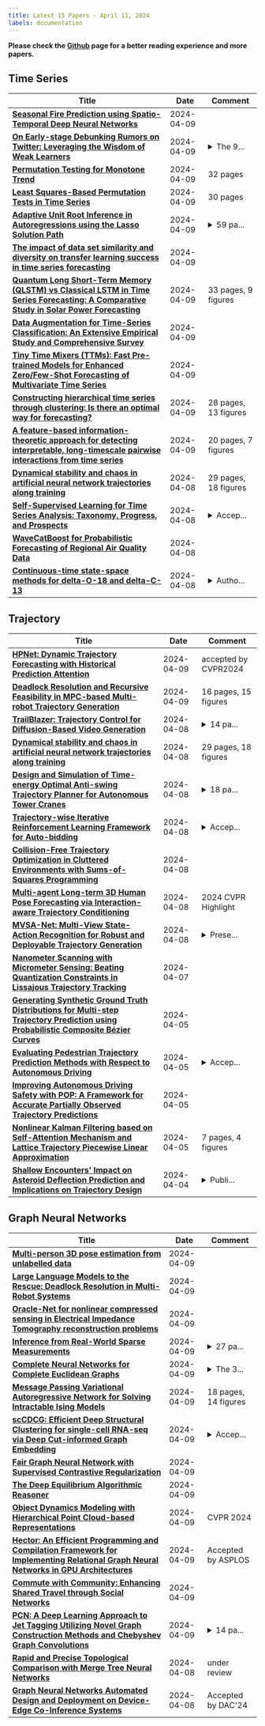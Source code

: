 ```yaml
---
title: Latest 15 Papers - April 11, 2024
labels: documentation
---
```

**Please check the [Github](https://github.com/zezhishao/MTS_Daily_ArXiv) page for a better reading experience and more papers.**

## Time Series
| **Title** | **Date** | **Comment** |
| --- | --- | --- |
| **[Seasonal Fire Prediction using Spatio-Temporal Deep Neural Networks](http://arxiv.org/abs/2404.06437v1)** | 2024-04-09 |  |
| **[On Early-stage Debunking Rumors on Twitter: Leveraging the Wisdom of Weak Learners](http://arxiv.org/abs/1709.04402v2)** | 2024-04-09 | <details><summary>The 9...</summary><p>The 9th International Conference on Social Informatics</p></details> |
| **[Permutation Testing for Monotone Trend](http://arxiv.org/abs/2404.06239v1)** | 2024-04-09 | 32 pages |
| **[Least Squares-Based Permutation Tests in Time Series](http://arxiv.org/abs/2404.06238v1)** | 2024-04-09 | 30 pages |
| **[Adaptive Unit Root Inference in Autoregressions using the Lasso Solution Path](http://arxiv.org/abs/2404.06205v1)** | 2024-04-09 | <details><summary>59 pa...</summary><p>59 pages, 9 figures (colour)</p></details> |
| **[The impact of data set similarity and diversity on transfer learning success in time series forecasting](http://arxiv.org/abs/2404.06198v1)** | 2024-04-09 |  |
| **[Quantum Long Short-Term Memory (QLSTM) vs Classical LSTM in Time Series Forecasting: A Comparative Study in Solar Power Forecasting](http://arxiv.org/abs/2310.17032v2)** | 2024-04-09 | 33 pages, 9 figures |
| **[Data Augmentation for Time-Series Classification: An Extensive Empirical Study and Comprehensive Survey](http://arxiv.org/abs/2310.10060v4)** | 2024-04-09 |  |
| **[Tiny Time Mixers (TTMs): Fast Pre-trained Models for Enhanced Zero/Few-Shot Forecasting of Multivariate Time Series](http://arxiv.org/abs/2401.03955v5)** | 2024-04-09 |  |
| **[Constructing hierarchical time series through clustering: Is there an optimal way for forecasting?](http://arxiv.org/abs/2404.06064v1)** | 2024-04-09 | 28 pages, 13 figures |
| **[A feature-based information-theoretic approach for detecting interpretable, long-timescale pairwise interactions from time series](http://arxiv.org/abs/2404.05929v1)** | 2024-04-09 | 20 pages, 7 figures |
| **[Dynamical stability and chaos in artificial neural network trajectories along training](http://arxiv.org/abs/2404.05782v1)** | 2024-04-08 | 29 pages, 18 figures |
| **[Self-Supervised Learning for Time Series Analysis: Taxonomy, Progress, and Prospects](http://arxiv.org/abs/2306.10125v4)** | 2024-04-08 | <details><summary>Accep...</summary><p>Accepted by IEEE Transactions on Pattern Analysis and Machine Intelligence (TPAMI); 26 pages, 200+ references; the first work to comprehensively and systematically summarize self-supervised learning for time series analysis (SSL4TS). The GitHub repository is https://github.com/qingsongedu/Awesome-SSL4TS</p></details> |
| **[WaveCatBoost for Probabilistic Forecasting of Regional Air Quality Data](http://arxiv.org/abs/2404.05482v1)** | 2024-04-08 |  |
| **[Continuous-time state-space methods for delta-O-18 and delta-C-13](http://arxiv.org/abs/2404.05401v1)** | 2024-04-08 | <details><summary>Autho...</summary><p>Authors in alphabetical order</p></details> |

## Trajectory
| **Title** | **Date** | **Comment** |
| --- | --- | --- |
| **[HPNet: Dynamic Trajectory Forecasting with Historical Prediction Attention](http://arxiv.org/abs/2404.06351v1)** | 2024-04-09 | accepted by CVPR2024 |
| **[Deadlock Resolution and Recursive Feasibility in MPC-based Multi-robot Trajectory Generation](http://arxiv.org/abs/2202.06071v4)** | 2024-04-09 | 16 pages, 15 figures |
| **[TrailBlazer: Trajectory Control for Diffusion-Based Video Generation](http://arxiv.org/abs/2401.00896v2)** | 2024-04-08 | <details><summary>14 pa...</summary><p>14 pages, 18 figures, Project Page: https://hohonu-vicml.github.io/Trailblazer.Page/</p></details> |
| **[Dynamical stability and chaos in artificial neural network trajectories along training](http://arxiv.org/abs/2404.05782v1)** | 2024-04-08 | 29 pages, 18 figures |
| **[Design and Simulation of Time-energy Optimal Anti-swing Trajectory Planner for Autonomous Tower Cranes](http://arxiv.org/abs/2404.05581v1)** | 2024-04-08 | <details><summary>18 pa...</summary><p>18 pages, 12 figures, 9 tables</p></details> |
| **[Trajectory-wise Iterative Reinforcement Learning Framework for Auto-bidding](http://arxiv.org/abs/2402.15102v2)** | 2024-04-08 | <details><summary>Accep...</summary><p>Accepted by The Web Conference 2024 (WWW'24) as an oral paper</p></details> |
| **[Collision-Free Trajectory Optimization in Cluttered Environments with Sums-of-Squares Programming](http://arxiv.org/abs/2404.05242v1)** | 2024-04-08 |  |
| **[Multi-agent Long-term 3D Human Pose Forecasting via Interaction-aware Trajectory Conditioning](http://arxiv.org/abs/2404.05218v1)** | 2024-04-08 | 2024 CVPR Highlight |
| **[MVSA-Net: Multi-View State-Action Recognition for Robust and Deployable Trajectory Generation](http://arxiv.org/abs/2311.08393v3)** | 2024-04-08 | <details><summary>Prese...</summary><p>Presented at Deployable AI Workshop at AAAI-2024 and 'Towards Reliable and Deployable Learning-Based Robotic Systems' Workshop at CoRL2023</p></details> |
| **[Nanometer Scanning with Micrometer Sensing: Beating Quantization Constraints in Lissajous Trajectory Tracking](http://arxiv.org/abs/2404.04973v1)** | 2024-04-07 |  |
| **[Generating Synthetic Ground Truth Distributions for Multi-step Trajectory Prediction using Probabilistic Composite Bézier Curves](http://arxiv.org/abs/2404.04397v1)** | 2024-04-05 |  |
| **[Evaluating Pedestrian Trajectory Prediction Methods with Respect to Autonomous Driving](http://arxiv.org/abs/2308.05194v3)** | 2024-04-05 | <details><summary>Accep...</summary><p>Accepted in IEEE Transactions on Intelligent Transportation Systems (T-ITS); 11 pages, 6 figures, 4 tables</p></details> |
| **[Improving Autonomous Driving Safety with POP: A Framework for Accurate Partially Observed Trajectory Predictions](http://arxiv.org/abs/2309.15685v2)** | 2024-04-05 |  |
| **[Nonlinear Kalman Filtering based on Self-Attention Mechanism and Lattice Trajectory Piecewise Linear Approximation](http://arxiv.org/abs/2404.03915v1)** | 2024-04-05 | 7 pages, 4 figures |
| **[Shallow Encounters' Impact on Asteroid Deflection Prediction and Implications on Trajectory Design](http://arxiv.org/abs/2308.04613v3)** | 2024-04-04 | <details><summary>Publi...</summary><p>Published in the AIAA's Journal of Guidance, Control, and Dynamics. DOI: 10.2514/1.G007890</p></details> |

## Graph Neural Networks
| **Title** | **Date** | **Comment** |
| --- | --- | --- |
| **[Multi-person 3D pose estimation from unlabelled data](http://arxiv.org/abs/2212.08731v3)** | 2024-04-09 |  |
| **[Large Language Models to the Rescue: Deadlock Resolution in Multi-Robot Systems](http://arxiv.org/abs/2404.06413v1)** | 2024-04-09 |  |
| **[Oracle-Net for nonlinear compressed sensing in Electrical Impedance Tomography reconstruction problems](http://arxiv.org/abs/2404.06342v1)** | 2024-04-09 |  |
| **[Inference from Real-World Sparse Measurements](http://arxiv.org/abs/2210.11269v6)** | 2024-04-09 | <details><summary>27 pa...</summary><p>27 pages, 12 figures, Published at TMLR https://openreview.net/forum?id=y9IDfODRns</p></details> |
| **[Complete Neural Networks for Complete Euclidean Graphs](http://arxiv.org/abs/2301.13821v4)** | 2024-04-09 | <details><summary>The 3...</summary><p>The 38th AAAI Conference on Artificial Intelligence</p></details> |
| **[Message Passing Variational Autoregressive Network for Solving Intractable Ising Models](http://arxiv.org/abs/2404.06225v1)** | 2024-04-09 | 18 pages, 14 figures |
| **[scCDCG: Efficient Deep Structural Clustering for single-cell RNA-seq via Deep Cut-informed Graph Embedding](http://arxiv.org/abs/2404.06167v1)** | 2024-04-09 | <details><summary>Accep...</summary><p>Accepted as a long paper for the research track at DASFAA 2024</p></details> |
| **[Fair Graph Neural Network with Supervised Contrastive Regularization](http://arxiv.org/abs/2404.06090v1)** | 2024-04-09 |  |
| **[The Deep Equilibrium Algorithmic Reasoner](http://arxiv.org/abs/2402.06445v2)** | 2024-04-09 |  |
| **[Object Dynamics Modeling with Hierarchical Point Cloud-based Representations](http://arxiv.org/abs/2404.06044v1)** | 2024-04-09 | CVPR 2024 |
| **[Hector: An Efficient Programming and Compilation Framework for Implementing Relational Graph Neural Networks in GPU Architectures](http://arxiv.org/abs/2301.06284v3)** | 2024-04-09 | Accepted by ASPLOS |
| **[Commute with Community: Enhancing Shared Travel through Social Networks](http://arxiv.org/abs/2404.05987v1)** | 2024-04-09 |  |
| **[PCN: A Deep Learning Approach to Jet Tagging Utilizing Novel Graph Construction Methods and Chebyshev Graph Convolutions](http://arxiv.org/abs/2309.08630v3)** | 2024-04-09 | <details><summary>14 pa...</summary><p>14 pages, 2 figures, and 6 tables</p></details> |
| **[Rapid and Precise Topological Comparison with Merge Tree Neural Networks](http://arxiv.org/abs/2404.05879v1)** | 2024-04-08 | under review |
| **[Graph Neural Networks Automated Design and Deployment on Device-Edge Co-Inference Systems](http://arxiv.org/abs/2404.05605v1)** | 2024-04-08 | Accepted by DAC'24 |

